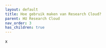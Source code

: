 ```yaml
---
layout: default
title: Hoe gebruik maken van Research Cloud?
parent: HU Research Cloud
nav_order: 3
has_children: true
---
```


x
